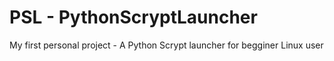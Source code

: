 # PSL - PythonScryptLauncher
My first personal project - A Python Scrypt launcher for begginer Linux user
